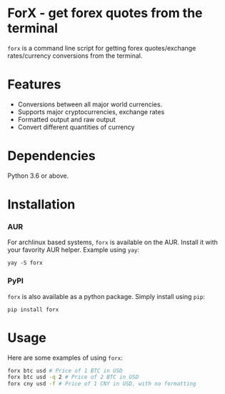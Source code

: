 # ForX - get forex quotes from the terminal

`forx` is a command line script for getting forex quotes/exchange rates/currency conversions from the terminal.

# Features

- Conversions between all major world currencies.
- Supports major cryptocurrencies, exchange rates
- Formatted output and raw output
- Convert different quantities of currency

# Dependencies

Python 3.6 or above.

# Installation

### AUR

For archlinux based systems, `forx` is available on the AUR. Install it with your favority AUR helper. Example using `yay`:

```
yay -S forx
```

### PyPI

`forx` is also available as a python package. Simply install using `pip`:

```
pip install forx
```

# Usage

Here are some examples of using `forx`:

```bash
forx btc usd # Price of 1 BTC in USD
forx btc usd -q 2 # Price of 2 BTC in USD
forx cny usd -f # Price of 1 CNY in USD, with no formatting
```